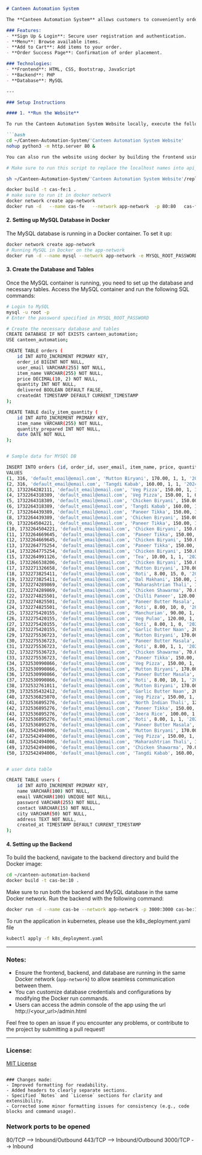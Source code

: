 
```markdown
# Canteen Automation System

The **Canteen Automation System** allows customers to conveniently order food and directly collect it without any waiting time. It eliminates the need to wait in line or for a turn, enhancing the overall experience.

### Features:
- **Sign Up & Login**: Secure user registration and authentication.
- **Menu**: Browse available items.
- **Add to Cart**: Add items to your order.
- **Order Success Page**: Confirmation of order placement.

### Technologies:
- **Frontend**: HTML, CSS, Bootstrap, JavaScript
- **Backend**: PHP
- **Database**: MySQL

---

### Setup Instructions

#### 1. **Run the Website**

To run the Canteen Automation System Website locally, execute the following commands:

```bash
cd ~/Canteen-Automation-System/'Canteen Automation System Website'
nohup python3 -m http.server 80 &

You can also run the website using docker by building the frontend using the dockerfile in path ~/Canteen-Automation-System

# Make sure to run this script to replace the localhost names into api_urls. This should be done if your host your app in any cloud VM. Mostly it should be a load balancer IP or the public url of the VM

sh ~/Canteen-Automation-System/'Canteen Automation System Website'/replace_localhost.sh

docker build -t cas-fe:1 .
# make sure to run it in docker network
docker network create app-network
docker run -d   --name cas-fe   --network app-network  -p 80:80   cas-fe:1
```

#### 2. **Setting up MySQL Database in Docker**

The MySQL database is running in a Docker container. To set it up:

```bash
docker network create app-network
# Running MySQL in Docker on the app-network
docker run -d --name mysql --network app-network -e MYSQL_ROOT_PASSWORD=password -e MYSQL_DATABASE=canteen_automation mysql:5.7
```

#### 3. **Create the Database and Tables**

Once the MySQL container is running, you need to set up the database and necessary tables. Access the MySQL container and run the following SQL commands:

```bash
# Login to MySQL
mysql -u root -p
# Enter the password specified in MYSQL_ROOT_PASSWORD

# Create the necessary database and tables
CREATE DATABASE IF NOT EXISTS canteen_automation;
USE canteen_automation;

CREATE TABLE orders (
    id INT AUTO_INCREMENT PRIMARY KEY,
    order_id BIGINT NOT NULL,
	user_email VARCHAR(255) NOT NULL,
    item_name VARCHAR(255) NOT NULL,
    price DECIMAL(10, 2) NOT NULL,
    quantity INT NOT NULL,
    delivered BOOLEAN DEFAULT FALSE,
    createdAt TIMESTAMP DEFAULT CURRENT_TIMESTAMP
);

CREATE TABLE daily_item_quantity (
    id INT AUTO_INCREMENT PRIMARY KEY,
    item_name VARCHAR(255) NOT NULL,
    quantity_prepared INT NOT NULL,
    date DATE NOT NULL
);


# Sample data for MYSQl DB

INSERT INTO orders (id, order_id, user_email, item_name, price, quantity, delivered, createdAt)
VALUES
(1, 316, 'default_email@email.com', 'Mutton Biryani', 170.00, 1, 1, '2024-11-05 11:40:56'),
(2, 316, 'default_email@email.com', 'Tangdi Kabab', 160.00, 1, 1, '2024-11-06 11:40:56'),
(3, 1732264282111, 'default_email@email.com', 'Veg Pizza', 150.00, 1, 1, '2024-11-07 11:40:56'),
(4, 1732264318389, 'default_email@email.com', 'Veg Pizza', 150.00, 1, 0, '2024-11-05 11:40:56'),
(5, 1732264318389, 'default_email@email.com', 'Chicken Biryani', 150.00, 1, 0, '2024-11-06 11:40:56'),
(6, 1732264318389, 'default_email@email.com', 'Tangdi Kabab', 160.00, 1, 0, '2024-11-07 11:40:56'),
(7, 1732264439389, 'default_email@email.com', 'Paneer Tikka', 150.00, 1, 0, '2024-11-05 11:40:56'),
(8, 1732264439389, 'default_email@email.com', 'Chicken Biryani', 150.00, 1, 0, '2024-11-06 11:40:56'),
(9, 1732264504221, 'default_email@email.com', 'Paneer Tikka', 150.00, 1, 0, '2024-11-07 11:40:56'),
(10, 1732264504221, 'default_email@email.com', 'Chicken Biryani', 150.00, 1, 0, '2024-11-05 11:40:56'),
(11, 1732264669645, 'default_email@email.com', 'Paneer Tikka', 150.00, 3, 1, '2024-11-06 11:40:56'),
(12, 1732264669645, 'default_email@email.com', 'Chicken Biryani', 150.00, 1, 1, '2024-11-25 11:40:56'),
(13, 1732264775254, 'default_email@email.com', 'Paneer Tikka', 150.00, 1, 1, '2024-11-25 11:40:56'),
(14, 1732264775254, 'default_email@email.com', 'Chicken Biryani', 150.00, 1, 1, '2024-11-25 11:40:56'),
(15, 1732264991126, 'default_email@email.com', 'Tea', 10.00, 1, 1, '2024-11-25 11:40:56'),
(16, 1732266538206, 'default_email@email.com', 'Chicken Biryani', 150.00, 1, 0, '2024-11-25 11:40:56'),
(17, 1732271326658, 'default_email@email.com', 'Mutton Biryani', 170.00, 5, 1, '2024-11-25 11:40:56'),
(18, 1732273825411, 'default_email@email.com', 'Roti', 8.00, 15, 0, '2024-11-25 11:40:56'),
(19, 1732273825411, 'default_email@email.com', 'Dal Makhani', 150.00, 2, 0, '2024-11-25 11:40:56'),
(20, 1732274289869, 'default_email@email.com', 'Maharashtrian Thali', 150.00, 1, 1, '2024-11-25 11:40:56'),
(21, 1732274289869, 'default_email@email.com', 'Chicken Shawarma', 70.00, 1, 1, '2024-11-25 11:40:56'),
(22, 1732274825501, 'default_email@email.com', 'Chilli Paneer', 120.00, 1, 0, '2024-11-25 11:40:56'),
(23, 1732274825501, 'default_email@email.com', 'Paneer Butter Masala', 140.00, 1, 0, '2024-11-25 11:40:56'),
(24, 1732274825501, 'default_email@email.com', 'Roti', 8.00, 10, 0, '2024-11-25 11:40:56'),
(25, 1732275420155, 'default_email@email.com', 'Manchurian', 90.00, 1, 0, '2024-11-25 11:40:56'),
(26, 1732275420155, 'default_email@email.com', 'Veg Pulao', 120.00, 1, 0, '2024-11-25 11:40:56'),
(27, 1732275420155, 'default_email@email.com', 'Roti', 8.00, 1, 0, '2024-11-25 11:40:56'),
(28, 1732275420155, 'default_email@email.com', 'Garlic Butter Naan', 20.00, 1, 0, '2024-11-25 11:40:56'),
(29, 1732275536723, 'default_email@email.com', 'Mutton Biryani', 170.00, 1, 1, '2024-11-25 11:40:56'),
(30, 1732275536723, 'default_email@email.com', 'Paneer Butter Masala', 140.00, 1, 1, '2024-11-25 11:40:56'),
(31, 1732275536723, 'default_email@email.com', 'Roti', 8.00, 1, 1, '2024-11-25 11:40:56'),
(32, 1732275536723, 'default_email@email.com', 'Chicken Shawarma', 70.00, 1, 1, '2024-11-25 11:40:56'),
(33, 1732275536723, 'default_email@email.com', 'Paneer Tikka', 150.00, 1, 1, '2024-11-25 11:40:56'),
(34, 1732530990866, 'default_email@email.com', 'Veg Pizza', 150.00, 1, 0, '2024-11-25 11:40:56'),
(35, 1732530990866, 'default_email@email.com', 'Mutton Biryani', 170.00, 1, 0, '2024-11-25 11:40:56'),
(36, 1732530990866, 'default_email@email.com', 'Paneer Butter Masala', 140.00, 1, 0, '2024-11-25 11:40:56'),
(37, 1732530990866, 'default_email@email.com', 'Roti', 8.00, 10, 1, '2024-11-25 11:40:56'),
(38, 1732532761011, 'default_email@email.com', 'Mutton Biryani', 170.00, 1, 0, '2024-11-25 11:40:56'),
(39, 1732535432412, 'default_email@email.com', 'Garlic Butter Naan', 20.00, 1, 1, '2024-11-25 11:50:20'),
(40, 1732536825070, 'default_email@email.com', 'Veg Pizza', 150.00, 1, 0, '2024-11-25 12:13:33'),
(41, 1732536895276, 'default_email@email.com', 'North Indian Thali', 120.00, 1, 1, '2024-11-25 12:14:43'),
(42, 1732536895276, 'default_email@email.com', 'Paneer Tikka', 150.00, 1, 0, '2024-11-25 12:14:43'),
(43, 1732536895276, 'default_email@email.com', 'Jeera Rice', 100.00, 1, 0, '2024-11-25 12:14:43'),
(44, 1732536895276, 'default_email@email.com', 'Roti', 8.00, 1, 1, '2024-11-25 12:14:43'),
(45, 1732536895276, 'default_email@email.com', 'Paneer Butter Masala', 140.00, 1, 1, '2024-11-25 12:14:43'),
(46, 1732542494006, 'default_email@email.com', 'Mutton Biryani', 170.00, 1, 0, '2024-11-25 13:48:02'),
(47, 1732542494006, 'default_email@email.com', 'Veg Pizza', 150.00, 1, 0, '2024-11-25 13:48:02'),
(48, 1732542494006, 'default_email@email.com', 'Maharashtrian Thali', 150.00, 1, 0, '2024-11-25 13:48:02'),
(49, 1732542494006, 'default_email@email.com', 'Chicken Shawarma', 70.00, 1, 0, '2024-11-25 13:48:02'),
(50, 1732542494006, 'default_email@email.com', 'Tangdi Kabab', 160.00, 1, 0, '2024-11-25 13:48:02');


# user data table

CREATE TABLE users (
    id INT AUTO_INCREMENT PRIMARY KEY,
    name VARCHAR(100) NOT NULL,
    email VARCHAR(100) UNIQUE NOT NULL,
    password VARCHAR(255) NOT NULL,
    contact VARCHAR(15) NOT NULL,
    city VARCHAR(50) NOT NULL,
    address TEXT NOT NULL,
    created_at TIMESTAMP DEFAULT CURRENT_TIMESTAMP
);

```

#### 4. **Setting up the Backend**

To build the backend, navigate to the backend directory and build the Docker image:

```bash
cd ~/canteen-automation-backend
docker build -t cas-be:10 .
```

Make sure to run both the backend and MySQL database in the same Docker network. Run the backend with the following command:

```bash
docker run -d --name cas-be --network app-network -p 3000:3000 cas-be:10
```

To run the application in kubernetes, please use the k8s_deployment.yaml file

```bash
kubectl apply -f k8s_deployment.yaml
```


---

### Notes:
- Ensure the frontend, backend, and database are running in the same Docker network (`app-network`) to allow seamless communication between them.
- You can customize database credentials and configurations by modifying the Docker run commands.
- Users can access the admin console of the app using the url http://<your_url>/admin.html

Feel free to open an issue if you encounter any problems, or contribute to the project by submitting a pull request!

---

### License:
[MIT License](LICENSE)
```

### Changes made:
- Improved formatting for readability.
- Added headers to clearly separate sections.
- Specified `Notes` and `License` sections for clarity and extensibility.
- Corrected some minor formatting issues for consistency (e.g., code blocks and command usage).

```
### Network ports to be opened
80/TCP --> Inbound/Outbound
443/TCP --> Inbound/Outbound
3000/TCP --> Inbound
